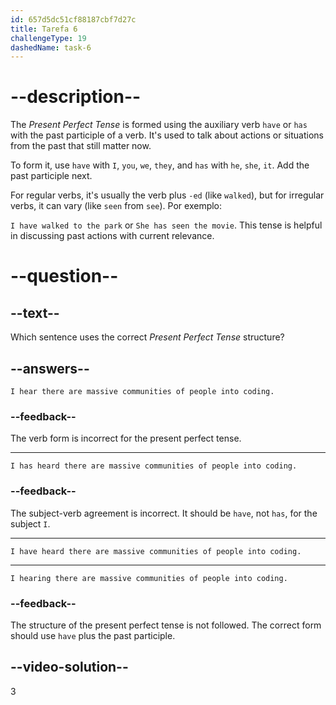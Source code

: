 ```yaml
---
id: 657d5dc51cf88187cbf7d27c
title: Tarefa 6
challengeType: 19
dashedName: task-6
---
```


# --description--

The *Present Perfect Tense* is formed using the auxiliary verb `have` or `has` with the past participle of a verb. It's used to talk about actions or situations from the past that still matter now.

To form it, use `have` with `I`, `you`, `we`, `they`, and `has` with `he`, `she`, `it`. Add the past participle next.

For regular verbs, it's usually the verb plus `-ed` (like `walked`), but for irregular verbs, it can vary (like `seen` from `see`). Por exemplo:

 `I have walked to the park` or `She has seen the movie`. This tense is helpful in discussing past actions with current relevance.

# --question--

## --text--

Which sentence uses the correct *Present Perfect Tense* structure?

## --answers--

`I hear there are massive communities of people into coding.`

### --feedback--

The verb form is incorrect for the present perfect tense.

---

`I has heard there are massive communities of people into coding.`

### --feedback--

The subject-verb agreement is incorrect. It should be `have`, not `has`, for the subject `I`.

---

`I have heard there are massive communities of people into coding.`

---

`I hearing there are massive communities of people into coding.`

### --feedback--

The structure of the present perfect tense is not followed. The correct form should use `have` plus the past participle.

## --video-solution--

3
